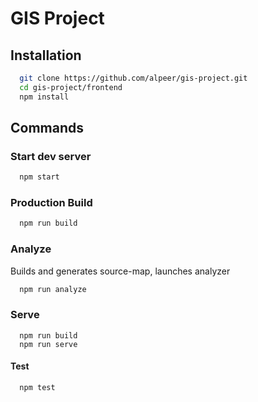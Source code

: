 # GIS Project

## Installation

```bash
  git clone https://github.com/alpeer/gis-project.git
  cd gis-project/frontend
  npm install
```

## Commands

### Start dev server

```bash
  npm start
```

### Production Build

```bash
  npm run build
```

### Analyze

Builds and generates source-map, launches analyzer

```bash
  npm run analyze
```

### Serve

```
  npm run build
  npm run serve
```

#### Test

```bash
  npm test
```
